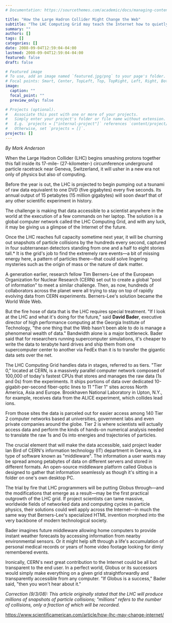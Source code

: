 ```yaml
---
# Documentation: https://sourcethemes.com/academic/docs/managing-content/

title: "How the Large Hadron Collider Might Change the Web"
subtitle: "The LHC Computing Grid may teach the Internet how to quietly handle reams of information"
summary: ""
authors: []
tags: []
categories: []
date: 2008-09-04T12:59:04-04:00
lastmod: 2008-09-04T12:59:04-04:00
featured: false
draft: false

# Featured image
# To use, add an image named `featured.jpg/png` to your page's folder.
# Focal points: Smart, Center, TopLeft, Top, TopRight, Left, Right, BottomLeft, Bottom, BottomRight.
image:
  caption: ""
  focal_point: ""
  preview_only: false

# Projects (optional).
#   Associate this post with one or more of your projects.
#   Simply enter your project's folder or file name without extension.
#   E.g. `projects = ["internal-project"]` references `content/project/deep-learning/index.md`.
#   Otherwise, set `projects = []`.
projects: []
---
```


*By Mark Anderson*

When the Large Hadron Collider (LHC) begins smashing protons together this fall inside its 17-mile- (27-kilometer-) circumference underground particle racetrack near Geneva, Switzerland, it will usher in a new era not only of physics but also of computing.

Before the year is out, the LHC is projected to begin pumping out a tsunami of raw data equivalent to one DVD (five gigabytes) every five seconds. Its annual output of 15 petabytes (15 million gigabytes) will soon dwarf that of any other scientific experiment in history.

The challenge is making that data accessible to a scientist anywhere in the world at the execution of a few commands on her laptop. The solution is a global computer network called the LHC Computing Grid, and with any luck, it may be giving us a glimpse of the Internet of the future.

Once the LHC reaches full capacity sometime next year, it will be churning out snapshots of particle collisions by the hundreds every second, captured in four subterranean detectors standing from one and a half to eight stories tall.* It is the grid's job to find the extremely rare events—a bit of missing energy here, a pattern of particles there—that could solve lingering mysteries such as the origin of mass or the nature of dark matter.

A generation earlier, research fellow Tim Berners-Lee of the European Organization for Nuclear Research (CERN) set out to create a global "pool of information" to meet a similar challenge. Then, as now, hundreds of collaborators across the planet were all trying to stay on top of rapidly evolving data from CERN experiments. Berners-Lee's solution became the World Wide Web.

But the fire hose of data that is the LHC requires special treatment. "If I look at the LHC and what it's doing for the future," said **David Bader**, executive director of high performance computing at the Georgia Institute of Technology, "the one thing that the Web hasn't been able to do is manage a phenomenal wealth of data." Bandwidth alone is a major bottleneck. Bader said that for researchers running supercomputer simulations, it's cheaper to write the data to terabyte hard drives and ship them from one supercomputer center to another via FedEx than it is to transfer the gigantic data sets over the net.

The LHC Computing Grid handles data in stages, referred to as tiers. "Tier 0," located at CERN, is a massively parallel computer network composed of 100,000 of today's fastest CPUs that stores and manages the raw data (1s and 0s) from the experiments. It ships portions of data over dedicated 10-gigabit-per-second fiber-optic lines to 11 "Tier 1" sites across North America, Asia and Europe. Brookhaven National Laboratory in Upton, N.Y., for example, receives data from the ALICE experiment, which collides lead ions.

From those sites the data is parceled out for easier access among 140 Tier 2 computer networks based at universities, government labs and even private companies around the globe. Tier 2 is where scientists will actually access data and perform the kinds of hands-on numerical analysis needed to translate the raw 1s and 0s into energies and trajectories of particles.

The crucial element that will make the data accessible, said project leader Ian Bird of CERN's information technology (IT) department in Geneva, is a type of software known as "middleware". The information a user wants may be spread among petabytes of data on different servers and stored in different formats. An open-source middleware platform called Globus is designed to gather that information seamlessly as though it's sitting in a folder on one's own desktop PC.

The trial by fire that LHC programmers will be putting Globus through—and the modifications that emerge as a result—may be the first practical outgrowth of the LHC grid. If project scientists can tame massive, worldwide fields of networked data and computing cycles in particle physics, their solutions could well apply across the Internet—in much the same way that Berners-Lee's specialized HTML invention morphed into the very backbone of modern technological society.

Bader imagines future middleware allowing home computers to provide instant weather forecasts by accessing information from nearby environmental sensors. Or it might help sift through a life's accumulation of personal medical records or years of home video footage looking for dimly remembered events.

Ironically, CERN's next great contribution to the Internet could be all but transparent to the end user. In a perfect world, Globus or its successors would simply make everything on a given grid straightforwardly and transparently accessible from any computer. "If Globus is a success," Bader said, "then you won't hear about it."

*Correction (9/3/08): This article originally stated that the LHC will produce millions of snapshots of particle collisions; "millions" refers to the number of collisions, only a fraction of which will be recorded.*

https://www.scientificamerican.com/article/how-lhc-may-change-internet/